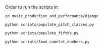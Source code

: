 
Order to run the scripts in:

```
cd music_production_and_performance/django

python scripts/populate_pitch_classes.py

python scripts/populate_fifths.py

python scripts/load_camelot_numbers.py
```
